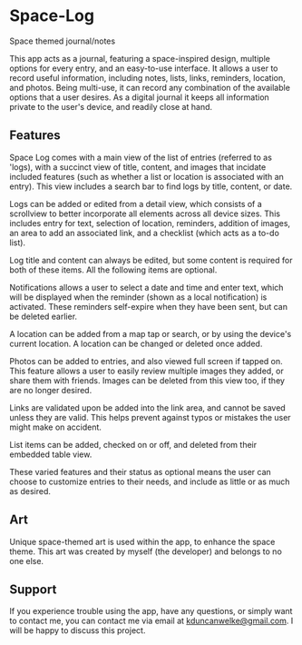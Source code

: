 # Space-Log
Space themed journal/notes

This app acts as a journal, featuring a space-inspired design, multiple options for every entry, and an easy-to-use interface. It allows a user to record useful information, including notes, lists, links, reminders, location, and photos. Being multi-use, it can record any combination of the available options that a user desires. As a digital journal it keeps all information private to the user's device, and readily close at hand.

## Features
Space Log comes with a main view of the list of entries (referred to as 'logs), with a succinct view of title, content, and images that incidate included features (such as whether a list or location is associated with an entry). This view includes a search bar to find logs by title, content, or date.

Logs can be added or edited from a detail view, which consists of a scrollview to better incorporate all elements across all device sizes. This includes entry for text, selection of location, reminders, addition of images, an area to add an associated link, and a checklist (which acts as a to-do list). 

Log title and content can always be edited, but some content is required for both of these items. All the following items are optional.

Notifications allows a user to select a date and time and enter text, which will be displayed when the reminder (shown as a local notification) is activated. These reminders self-expire when they have been sent, but can be deleted earlier. 

A location can be added from a map tap or search, or by using the device's current location. A location can be changed or deleted once added.  

Photos can be added to entries, and also viewed full screen if tapped on. This feature allows a user to easily review multiple images they added, or share them with friends. Images can be deleted from this view too, if they are no longer desired.

Links are validated upon be added into the link area, and cannot be saved unless they are valid. This helps prevent against typos or mistakes the user might make on accident.

List items can be added, checked on or off, and deleted from their embedded table view. 

These varied features and their status as optional means the user can choose to customize entries to their needs, and include as little or as much as desired.

## Art
Unique space-themed art is used within the app, to enhance the space theme. This art was created by myself (the developer) and belongs to no one else.

## Support
If you experience trouble using the app, have any questions, or simply want to contact me, you can contact me via email at kduncanwelke@gmail.com. I will be happy to discuss this project.
